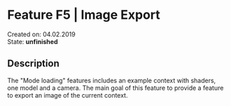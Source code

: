 # Feature F5 | Image Export
Created on: 04.02.2019  
State: **unfinished**

## Description
The "Mode loading" features includes an example context with shaders, one model and a camera.
The main goal of this feature to provide a feature to export an image of the current context.
